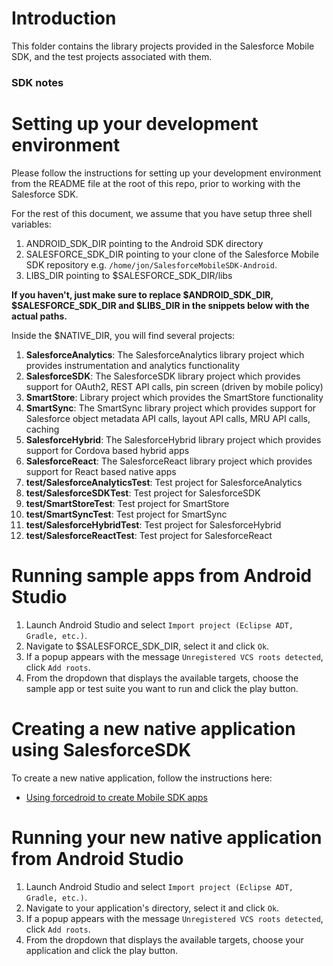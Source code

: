 # Introduction

This folder contains the library projects provided in the Salesforce Mobile SDK, and the test projects associated with them.

### SDK notes

# Setting up your development environment

Please follow the instructions for setting up your development environment from the README file at the root of this repo, prior to working with the Salesforce SDK.

For the rest of this document, we assume that you have setup three shell variables:

1. ANDROID_SDK_DIR pointing to the Android SDK directory
2. SALESFORCE_SDK_DIR pointing to your clone of the Salesforce Mobile SDK repository e.g. `/home/jon/SalesforceMobileSDK-Android`.
3. LIBS_DIR pointing to $SALESFORCE_SDK_DIR/libs

**If you haven't, just make sure to replace $ANDROID_SDK_DIR, $SALESFORCE_SDK_DIR and $LIBS_DIR in the snippets below with the actual paths.**

Inside the $NATIVE_DIR, you will find several projects:

1. **SalesforceAnalytics**: The SalesforceAnalytics library project which provides instrumentation and analytics functionality
2. **SalesforceSDK**: The SalesforceSDK library project which provides support for OAuth2, REST API calls, pin screen (driven by mobile policy)
3. **SmartStore**: Library project which provides the SmartStore functionality
4. **SmartSync**: The SmartSync library project which provides support for Salesforce object metadata API calls, layout API calls, MRU API calls, caching
5. **SalesforceHybrid**: The SalesforceHybrid library project which provides support for Cordova based hybrid apps
6. **SalesforceReact**: The SalesforceReact library project which provides support for React based native apps
7. **test/SalesforceAnalyticsTest**: Test project for SalesforceAnalytics
8. **test/SalesforceSDKTest**: Test project for SalesforceSDK
9. **test/SmartStoreTest**: Test project for SmartStore
10. **test/SmartSyncTest**: Test project for SmartSync
11. **test/SalesforceHybridTest**: Test project for SalesforceHybrid
12. **test/SalesforceReactTest**: Test project for SalesforceReact

# Running sample apps from Android Studio

1. Launch Android Studio and select `Import project (Eclipse ADT, Gradle, etc.)`.
2. Navigate to $SALESFORCE_SDK_DIR, select it and click `Ok`.
3. If a popup appears with the message `Unregistered VCS roots detected`, click `Add roots`.
4. From the dropdown that displays the available targets, choose the sample app or test suite you want to run and click the play button.

# Creating a new native application using SalesforceSDK

To create a new native application, follow the instructions here:

* [Using forcedroid to create Mobile SDK apps](https://www.npmjs.org/package/forcedroid)

# Running your new native application from Android Studio

1. Launch Android Studio and select `Import project (Eclipse ADT, Gradle, etc.)`.
2. Navigate to your application's directory, select it and click `Ok`.
3. If a popup appears with the message `Unregistered VCS roots detected`, click `Add roots`.
4. From the dropdown that displays the available targets, choose your application and click the play button.
